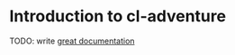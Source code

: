 # Introduction to cl-adventure

TODO: write [great documentation](http://jacobian.org/writing/what-to-write/)

